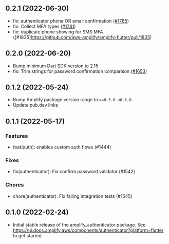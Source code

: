 ## 0.2.1 (2022-06-30)

- fix: authenticator phone OR email confirmation ([#1785](https://github.com/aws-amplify/amplify-flutter/pull/1785))
- fix: Collect MFA types ([#1781](https://github.com/aws-amplify/amplify-flutter/pull/1781))
- fix: duplicate phone showing for SMS MFA ([#1835]https://github.com/aws-amplify/amplify-flutter/pull/1835)

## 0.2.0 (2022-06-20)

- Bump minimum Dart SDK version to 2.15
- fix: Trim strings for password confirmation comparison ([#1653](https://github.com/aws-amplify/amplify-flutter/pull/1653))

## 0.1.2 (2022-05-24)

- Bump Amplify package version range to `>=0.5.0 <0.6.0`
- Update pub.dev links

## 0.1.1 (2022-05-17)

### Features

- feat(auth): enables custom auth flows (#1444)

### Fixes

- fix(authenticator): Fix confirm password validator (#1542)

### Chores

- chore(authenticator): Fix failing integration tests (#1545)

## 0.1.0 (2022-02-24)

- Initial stable release of the amplify_authenticator package. See https://ui.docs.amplify.aws/components/authenticator?platform=flutter to get started.
